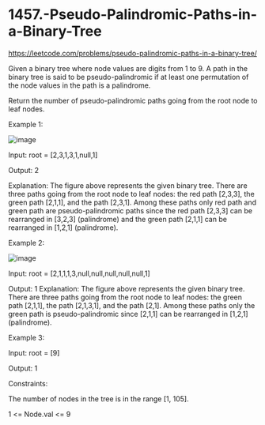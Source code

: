 # 1457.-Pseudo-Palindromic-Paths-in-a-Binary-Tree

https://leetcode.com/problems/pseudo-palindromic-paths-in-a-binary-tree/

Given a binary tree where node values are digits from 1 to 9. A path in the binary tree is said to be pseudo-palindromic if at least one permutation of the node values in the path is a palindrome.



Return the number of pseudo-palindromic paths going from the root node to leaf nodes.

 



Example 1:

![image](https://user-images.githubusercontent.com/63790684/125153149-65c59880-e16f-11eb-90a0-8468afaa5bd1.png)


Input: root = [2,3,1,3,1,null,1]


Output: 2 


Explanation: The figure above represents the given binary tree. There are three paths going from the root node to leaf nodes: the red path [2,3,3], the green path [2,1,1], and the path [2,3,1]. Among these paths only red path and green path are pseudo-palindromic paths since the red path [2,3,3] can be rearranged in [3,2,3] (palindrome) and the green path [2,1,1] can be rearranged in [1,2,1] (palindrome).


Example 2:

![image](https://user-images.githubusercontent.com/63790684/125153153-69591f80-e16f-11eb-9b2a-cdfff0e674c3.png)


Input: root = [2,1,1,1,3,null,null,null,null,null,1]


Output: 1 
Explanation: The figure above represents the given binary tree. There are three paths going from the root node to leaf nodes: the green path [2,1,1], the path [2,1,3,1], and the path [2,1]. Among these paths only the green path is pseudo-palindromic since [2,1,1] can be rearranged in [1,2,1] (palindrome).


Example 3:

Input: root = [9]


Output: 1
 

Constraints:


The number of nodes in the tree is in the range [1, 105].


1 <= Node.val <= 9
